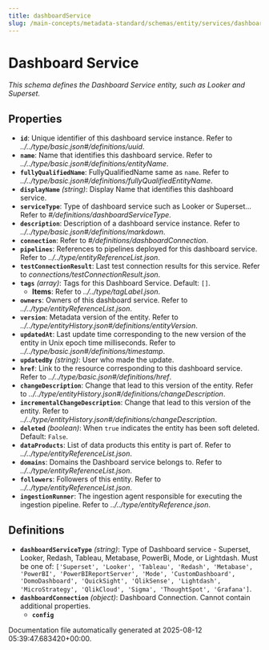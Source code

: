 ```yaml
---
title: dashboardService
slug: /main-concepts/metadata-standard/schemas/entity/services/dashboardservice
---
```


# Dashboard Service

*This schema defines the Dashboard Service entity, such as Looker and Superset.*

## Properties

- **`id`**: Unique identifier of this dashboard service instance. Refer to *../../type/basic.json#/definitions/uuid*.
- **`name`**: Name that identifies this dashboard service. Refer to *../../type/basic.json#/definitions/entityName*.
- **`fullyQualifiedName`**: FullyQualifiedName same as `name`. Refer to *../../type/basic.json#/definitions/fullyQualifiedEntityName*.
- **`displayName`** *(string)*: Display Name that identifies this dashboard service.
- **`serviceType`**: Type of dashboard service such as Looker or Superset... Refer to *#/definitions/dashboardServiceType*.
- **`description`**: Description of a dashboard service instance. Refer to *../../type/basic.json#/definitions/markdown*.
- **`connection`**: Refer to *#/definitions/dashboardConnection*.
- **`pipelines`**: References to pipelines deployed for this dashboard service. Refer to *../../type/entityReferenceList.json*.
- **`testConnectionResult`**: Last test connection results for this service. Refer to *connections/testConnectionResult.json*.
- **`tags`** *(array)*: Tags for this Dashboard Service. Default: `[]`.
  - **Items**: Refer to *../../type/tagLabel.json*.
- **`owners`**: Owners of this dashboard service. Refer to *../../type/entityReferenceList.json*.
- **`version`**: Metadata version of the entity. Refer to *../../type/entityHistory.json#/definitions/entityVersion*.
- **`updatedAt`**: Last update time corresponding to the new version of the entity in Unix epoch time milliseconds. Refer to *../../type/basic.json#/definitions/timestamp*.
- **`updatedBy`** *(string)*: User who made the update.
- **`href`**: Link to the resource corresponding to this dashboard service. Refer to *../../type/basic.json#/definitions/href*.
- **`changeDescription`**: Change that lead to this version of the entity. Refer to *../../type/entityHistory.json#/definitions/changeDescription*.
- **`incrementalChangeDescription`**: Change that lead to this version of the entity. Refer to *../../type/entityHistory.json#/definitions/changeDescription*.
- **`deleted`** *(boolean)*: When `true` indicates the entity has been soft deleted. Default: `False`.
- **`dataProducts`**: List of data products this entity is part of. Refer to *../../type/entityReferenceList.json*.
- **`domains`**: Domains the Dashboard service belongs to. Refer to *../../type/entityReferenceList.json*.
- **`followers`**: Followers of this entity. Refer to *../../type/entityReferenceList.json*.
- **`ingestionRunner`**: The ingestion agent responsible for executing the ingestion pipeline. Refer to *../../type/entityReference.json*.
## Definitions

- **`dashboardServiceType`** *(string)*: Type of Dashboard service - Superset, Looker, Redash, Tableau, Metabase, PowerBi, Mode, or Lightdash. Must be one of: `['Superset', 'Looker', 'Tableau', 'Redash', 'Metabase', 'PowerBI', 'PowerBIReportServer', 'Mode', 'CustomDashboard', 'DomoDashboard', 'QuickSight', 'QlikSense', 'Lightdash', 'MicroStrategy', 'QlikCloud', 'Sigma', 'ThoughtSpot', 'Grafana']`.
- **`dashboardConnection`** *(object)*: Dashboard Connection. Cannot contain additional properties.
  - **`config`**


Documentation file automatically generated at 2025-08-12 05:39:47.683420+00:00.
